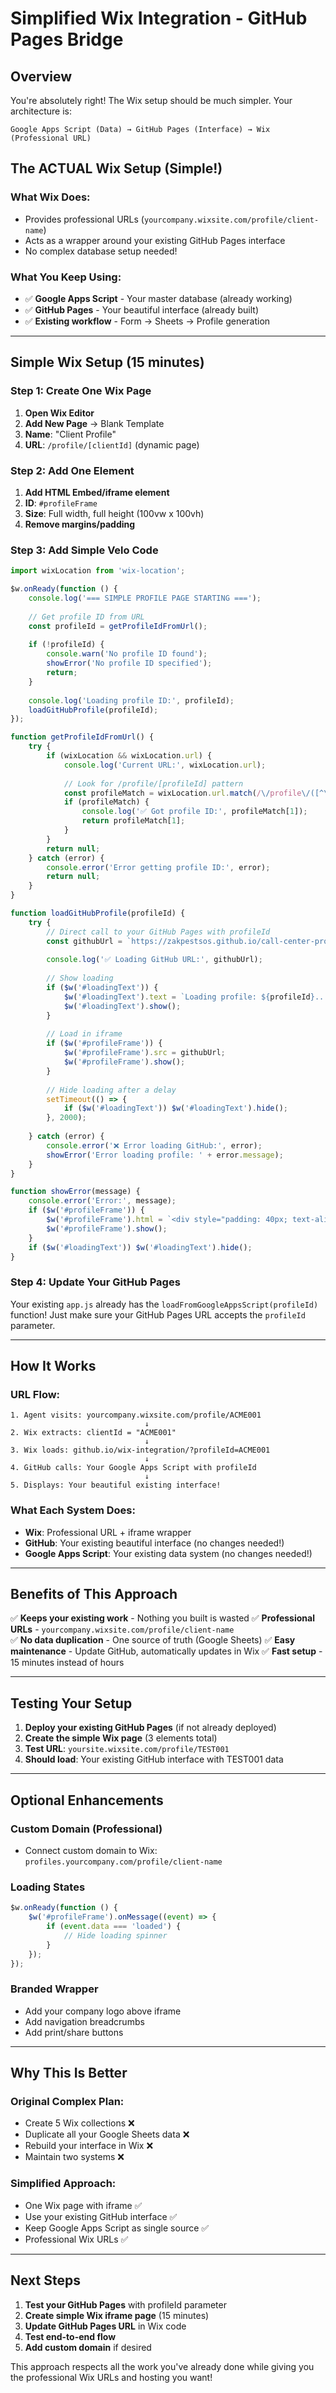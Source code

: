# Simplified Wix Integration - GitHub Pages Bridge

## Overview
You're absolutely right! The Wix setup should be much simpler. Your architecture is:

```
Google Apps Script (Data) → GitHub Pages (Interface) → Wix (Professional URL)
```

## The ACTUAL Wix Setup (Simple!)

### What Wix Does:
- Provides professional URLs (`yourcompany.wixsite.com/profile/client-name`)
- Acts as a wrapper around your existing GitHub Pages interface
- No complex database setup needed!

### What You Keep Using:
- ✅ **Google Apps Script** - Your master database (already working)
- ✅ **GitHub Pages** - Your beautiful interface (already built)
- ✅ **Existing workflow** - Form → Sheets → Profile generation

---

## Simple Wix Setup (15 minutes)

### Step 1: Create One Wix Page
1. **Open Wix Editor**
2. **Add New Page** → Blank Template  
3. **Name**: "Client Profile"
4. **URL**: `/profile/[clientId]` (dynamic page)

### Step 2: Add One Element
1. **Add HTML Embed/iframe element**
2. **ID**: `#profileFrame`
3. **Size**: Full width, full height (100vw x 100vh)
4. **Remove margins/padding**

### Step 3: Add Simple Velo Code
```javascript
import wixLocation from 'wix-location';

$w.onReady(function () {
    console.log('=== SIMPLE PROFILE PAGE STARTING ===');
    
    // Get profile ID from URL
    const profileId = getProfileIdFromUrl();
    
    if (!profileId) {
        console.warn('No profile ID found');
        showError('No profile ID specified');
        return;
    }
    
    console.log('Loading profile ID:', profileId);
    loadGitHubProfile(profileId);
});

function getProfileIdFromUrl() {
    try {
        if (wixLocation && wixLocation.url) {
            console.log('Current URL:', wixLocation.url);
            
            // Look for /profile/[profileId] pattern
            const profileMatch = wixLocation.url.match(/\/profile\/([^\/\?#]+)/);
            if (profileMatch) {
                console.log('✅ Got profile ID:', profileMatch[1]);
                return profileMatch[1];
            }
        }
        return null;
    } catch (error) {
        console.error('Error getting profile ID:', error);
        return null;
    }
}

function loadGitHubProfile(profileId) {
    try {
        // Direct call to your GitHub Pages with profileId
        const githubUrl = `https://zakpestsos.github.io/call-center-profiles/?profileId=${encodeURIComponent(profileId)}`;
        
        console.log('✅ Loading GitHub URL:', githubUrl);
        
        // Show loading
        if ($w('#loadingText')) {
            $w('#loadingText').text = `Loading profile: ${profileId}...`;
            $w('#loadingText').show();
        }
        
        // Load in iframe
        if ($w('#profileFrame')) {
            $w('#profileFrame').src = githubUrl;
            $w('#profileFrame').show();
        }
        
        // Hide loading after a delay
        setTimeout(() => {
            if ($w('#loadingText')) $w('#loadingText').hide();
        }, 2000);
        
    } catch (error) {
        console.error('❌ Error loading GitHub:', error);
        showError('Error loading profile: ' + error.message);
    }
}

function showError(message) {
    console.error('Error:', message);
    if ($w('#profileFrame')) {
        $w('#profileFrame').html = `<div style="padding: 40px; text-align: center; font-family: Arial;"><h2>Profile Error</h2><p>${message}</p></div>`;
        $w('#profileFrame').show();
    }
    if ($w('#loadingText')) $w('#loadingText').hide();
}
```

### Step 4: Update Your GitHub Pages
Your existing `app.js` already has the `loadFromGoogleAppsScript(profileId)` function! Just make sure your GitHub Pages URL accepts the `profileId` parameter.

---

## How It Works

### URL Flow:
```
1. Agent visits: yourcompany.wixsite.com/profile/ACME001
                              ↓
2. Wix extracts: clientId = "ACME001"  
                              ↓
3. Wix loads: github.io/wix-integration/?profileId=ACME001
                              ↓
4. GitHub calls: Your Google Apps Script with profileId
                              ↓
5. Displays: Your beautiful existing interface!
```

### What Each System Does:
- **Wix**: Professional URL + iframe wrapper
- **GitHub**: Your existing beautiful interface (no changes needed!)  
- **Google Apps Script**: Your existing data system (no changes needed!)

---

## Benefits of This Approach

✅ **Keeps your existing work** - Nothing you built is wasted
✅ **Professional URLs** - `yourcompany.wixsite.com/profile/client-name`  
✅ **No data duplication** - One source of truth (Google Sheets)
✅ **Easy maintenance** - Update GitHub, automatically updates in Wix
✅ **Fast setup** - 15 minutes instead of hours

---

## Testing Your Setup

1. **Deploy your existing GitHub Pages** (if not already deployed)
2. **Create the simple Wix page** (3 elements total)
3. **Test URL**: `yoursite.wixsite.com/profile/TEST001`
4. **Should load**: Your existing GitHub interface with TEST001 data

---

## Optional Enhancements

### Custom Domain (Professional)
- Connect custom domain to Wix: `profiles.yourcompany.com/profile/client-name`

### Loading States
```javascript
$w.onReady(function () {
    $w('#profileFrame').onMessage((event) => {
        if (event.data === 'loaded') {
            // Hide loading spinner
        }
    });
});
```

### Branded Wrapper
- Add your company logo above iframe
- Add navigation breadcrumbs
- Add print/share buttons

---

## Why This Is Better

### Original Complex Plan:
- Create 5 Wix collections ❌
- Duplicate all your Google Sheets data ❌  
- Rebuild your interface in Wix ❌
- Maintain two systems ❌

### Simplified Approach:
- One Wix page with iframe ✅
- Use your existing GitHub interface ✅
- Keep Google Apps Script as single source ✅
- Professional Wix URLs ✅

---

## Next Steps

1. **Test your GitHub Pages** with profileId parameter
2. **Create simple Wix iframe page** (15 minutes)
3. **Update GitHub Pages URL** in Wix code
4. **Test end-to-end flow**
5. **Add custom domain** if desired

This approach respects all the work you've already done while giving you the professional Wix URLs and hosting you want!
